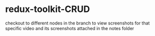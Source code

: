 # redux-toolkit-CRUD

checkout to different nodes in the branch to view screenshots for that specific video and its screenshots attached in the notes folder

